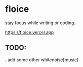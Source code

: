 # floice

stay focus while writing or coding.

https://floice.vercel.app 

## TODO:

. add some other whitenoise[music]


